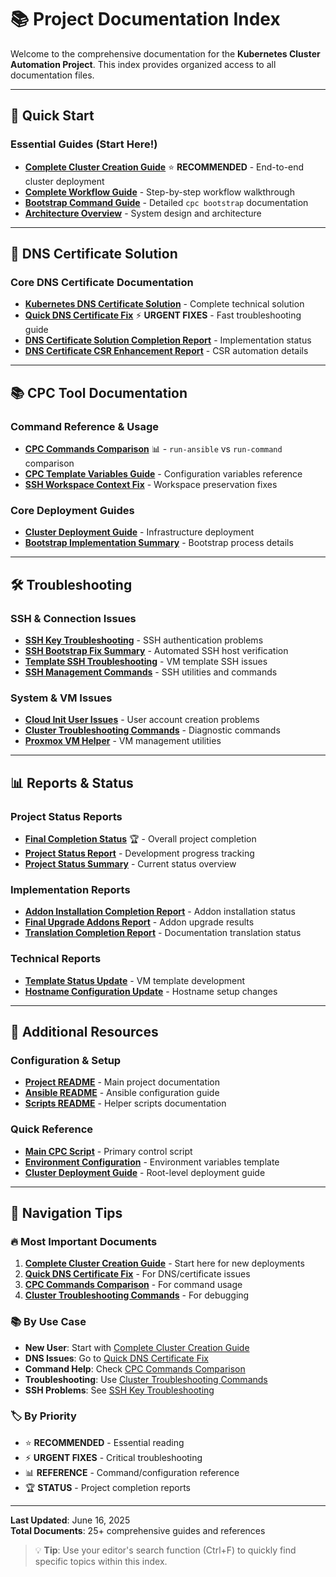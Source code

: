 # 📚 Project Documentation Index

Welcome to the comprehensive documentation for the **Kubernetes Cluster Automation Project**. This index provides organized access to all documentation files.

---

## 🚀 Quick Start

### Essential Guides (Start Here!)
- **[Complete Cluster Creation Guide](complete_cluster_creation_guide.md)** ⭐ **RECOMMENDED** - End-to-end cluster deployment
- **[Complete Workflow Guide](complete_workflow_guide.md)** - Step-by-step workflow walkthrough
- **[Bootstrap Command Guide](bootstrap_command_guide.md)** - Detailed `cpc bootstrap` documentation
- **[Architecture Overview](architecture.md)** - System design and architecture

---

## 🔧 DNS Certificate Solution

### Core DNS Certificate Documentation
- **[Kubernetes DNS Certificate Solution](kubernetes_dns_certificate_solution.md)** - Complete technical solution
- **[Quick DNS Certificate Fix](quick_dns_certificate_fix.md)** ⚡ **URGENT FIXES** - Fast troubleshooting guide
- **[DNS Certificate Solution Completion Report](dns_certificate_solution_completion_report.md)** - Implementation status
- **[DNS Certificate CSR Enhancement Report](dns_certificate_csr_enhancement_report.md)** - CSR automation details

---

## 📚 CPC Tool Documentation

### Command Reference & Usage
- **[CPC Commands Comparison](cpc_commands_comparison.md)** 📊 - `run-ansible` vs `run-command` comparison
- **[CPC Template Variables Guide](cpc_template_variables_guide.md)** - Configuration variables reference
- **[SSH Workspace Context Fix](ssh_workspace_context_fix.md)** - Workspace preservation fixes

### Core Deployment Guides
- **[Cluster Deployment Guide](cluster_deployment_guide.md)** - Infrastructure deployment
- **[Bootstrap Implementation Summary](bootstrap_implementation_summary.md)** - Bootstrap process details

---

## 🛠️ Troubleshooting

### SSH & Connection Issues
- **[SSH Key Troubleshooting](ssh_key_troubleshooting.md)** - SSH authentication problems
- **[SSH Bootstrap Fix Summary](ssh_bootstrap_fix_summary.md)** - Automated SSH host verification
- **[Template SSH Troubleshooting](template_ssh_troubleshooting.md)** - VM template SSH issues
- **[SSH Management Commands](ssh_management_commands.md)** - SSH utilities and commands

### System & VM Issues  
- **[Cloud Init User Issues](cloud_init_user_issues.md)** - User account creation problems
- **[Cluster Troubleshooting Commands](cluster_troubleshooting_commands.md)** - Diagnostic commands
- **[Proxmox VM Helper](proxmox_vm_helper.md)** - VM management utilities

---

## 📊 Reports & Status

### Project Status Reports
- **[Final Completion Status](final_completion_status.md)** 🏆 - Overall project completion
- **[Project Status Report](project_status_report.md)** - Development progress tracking
- **[Project Status Summary](project_status_summary.md)** - Current status overview

### Implementation Reports
- **[Addon Installation Completion Report](addon_installation_completion_report.md)** - Addon installation status
- **[Final Upgrade Addons Report](final_upgrade_addons_report.md)** - Addon upgrade results
- **[Translation Completion Report](translation_completion_report.md)** - Documentation translation status

### Technical Reports
- **[Template Status Update](template_status_update.md)** - VM template development
- **[Hostname Configuration Update](hostname_configuration_update.md)** - Hostname setup changes

---

## 📖 Additional Resources

### Configuration & Setup
- **[Project README](README.md)** - Main project documentation
- **[Ansible README](../ansible/README.md)** - Ansible configuration guide
- **[Scripts README](../scripts/README.md)** - Helper scripts documentation

### Quick Reference
- **[Main CPC Script](../cpc)** - Primary control script
- **[Environment Configuration](../cpc.env.example)** - Environment variables template
- **[Cluster Deployment Guide](../CLUSTER_DEPLOYMENT_GUIDE.md)** - Root-level deployment guide

---

## 🎯 Navigation Tips

### 🔥 **Most Important Documents**
1. **[Complete Cluster Creation Guide](complete_cluster_creation_guide.md)** - Start here for new deployments
2. **[Quick DNS Certificate Fix](quick_dns_certificate_fix.md)** - For DNS/certificate issues  
3. **[CPC Commands Comparison](cpc_commands_comparison.md)** - For command usage
4. **[Cluster Troubleshooting Commands](cluster_troubleshooting_commands.md)** - For debugging

### 📚 **By Use Case**
- **New User**: Start with [Complete Cluster Creation Guide](complete_cluster_creation_guide.md)
- **DNS Issues**: Go to [Quick DNS Certificate Fix](quick_dns_certificate_fix.md)
- **Command Help**: Check [CPC Commands Comparison](cpc_commands_comparison.md)
- **Troubleshooting**: Use [Cluster Troubleshooting Commands](cluster_troubleshooting_commands.md)
- **SSH Problems**: See [SSH Key Troubleshooting](ssh_key_troubleshooting.md)

### 🏷️ **By Priority**
- ⭐ **RECOMMENDED** - Essential reading
- ⚡ **URGENT FIXES** - Critical troubleshooting  
- 📊 **REFERENCE** - Command/configuration reference
- 🏆 **STATUS** - Project completion reports

---

**Last Updated**: June 16, 2025  
**Total Documents**: 25+ comprehensive guides and references

> 💡 **Tip**: Use your editor's search function (Ctrl+F) to quickly find specific topics within this index.
